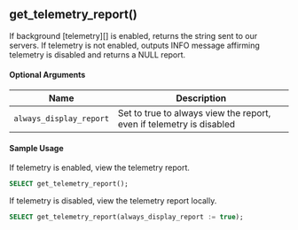 ## get_telemetry_report() 

If background [telemetry][] is enabled, returns the string sent to our servers.
If telemetry is not enabled, outputs INFO message affirming telemetry is disabled
and returns a NULL report.

#### Optional Arguments 

|Name|Description|
|---|---|
| `always_display_report` | Set to true to always view the report, even if telemetry is disabled |

#### Sample Usage 
If telemetry is enabled, view the telemetry report.
```sql
SELECT get_telemetry_report();
```
If telemetry is disabled, view the telemetry report locally.
```sql
SELECT get_telemetry_report(always_display_report := true);
```